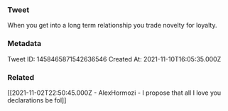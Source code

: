 ### Tweet
When you get into a long term relationship you trade novelty for loyalty.

### Metadata
Tweet ID: 1458465871542636546
Created At: 2021-11-10T16:05:35.000Z

### Related
[[2021-11-02T22:50:45.000Z - AlexHormozi - I propose that all I love you declarations be fol]]

